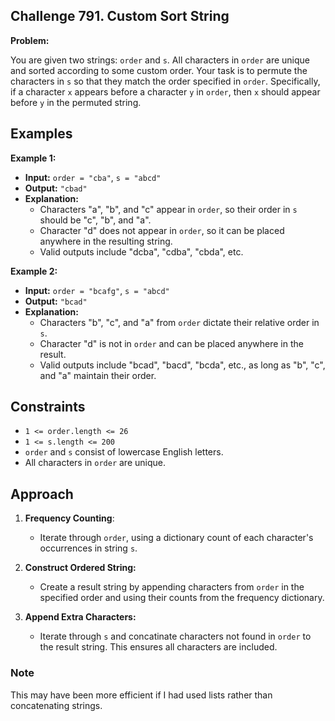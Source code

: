 ## Challenge 791. Custom Sort String

**Problem:**

You are given two strings: `order` and `s`. All characters in `order` are unique and sorted according to some custom order. Your task is to permute the characters in `s` so that they match the order specified in `order`. Specifically, if a character `x` appears before a character `y` in `order`, then `x` should appear before `y` in the permuted string.

## Examples

**Example 1:**

- **Input:** `order = "cba"`, `s = "abcd"`
- **Output:** `"cbad"`
- **Explanation:**
  - Characters "a", "b", and "c" appear in `order`, so their order in `s` should be "c", "b", and "a".
  - Character "d" does not appear in `order`, so it can be placed anywhere in the resulting string.
  - Valid outputs include "dcba", "cdba", "cbda", etc.

**Example 2:**

- **Input:** `order = "bcafg"`, `s = "abcd"`
- **Output:** `"bcad"`
- **Explanation:**
  - Characters "b", "c", and "a" from `order` dictate their relative order in `s`.
  - Character "d" is not in `order` and can be placed anywhere in the result.
  - Valid outputs include "bcad", "bacd", "bcda", etc., as long as "b", "c", and "a" maintain their order.

## Constraints

- `1 <= order.length <= 26`
- `1 <= s.length <= 200`
- `order` and `s` consist of lowercase English letters.
- All characters in `order` are unique.

## Approach

1. **Frequency Counting**:
   - Iterate through `order`, using a dictionary count of each character's occurrences in string `s`.

2. **Construct Ordered String:**
   - Create a result string by appending characters from `order` in the specified order and using their counts from the frequency dictionary.

3. **Append Extra Characters:**
   - Iterate through `s` and concatinate characters not found in `order` to the result string. This ensures all characters are included.
  
### Note 

This may have been more efficient if I had used lists rather than concatenating strings.
